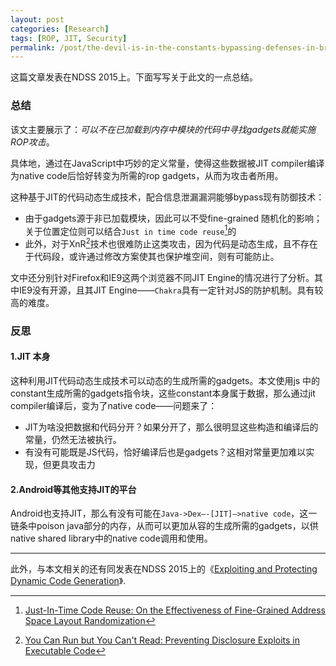 ```yaml
--- 
layout: post  
categories: [Research]
tags: [ROP, JIT, Security]
permalink: /post/the-devil-is-in-the-constants-bypassing-defenses-in-browser-jit-engines
---
```



这篇文章发表在NDSS 2015上。下面写写关于此文的一点总结。

### 总结

该文主要展示了：*可以不在已加载到内存中模块的代码中寻找gadgets就能实施ROP攻击*。

具体地，通过在JavaScript中巧妙的定义常量，使得这些数据被JIT compiler编译为native code后恰好转变为所需的rop gadgets，从而为攻击者所用。

这种基于JIT的代码动态生成技术，配合信息泄漏漏洞能够bypass现有防御技术：

- 由于gadgets源于非已加载模块，因此可以不受fine-grained 随机化的影响；关于位置定位则可以结合`Just in time code reuse`[^JustInTime]的
- 此外，对于XnR[^XnR]技术也很难防止这类攻击，因为代码是动态生成，且不存在于代码段，或许通过修改方案使其也保护堆空间，则有可能防止。


文中还分别针对Firefox和IE9这两个浏览器不同JIT Engine的情况进行了分析。其中IE9没有开源，且其JIT Engine——`Chakra`具有一定针对JS的防护机制。具有较高的难度。

[^XnR]: [You Can Run but You Can't Read: Preventing Disclosure Exploits in Executable Code](http://dl.acm.org/citation.cfm?id=2660378)

[^JustInTime]: [Just-In-Time Code Reuse: On the Effectiveness of Fine-Grained Address Space Layout Randomization](http://ieeexplore.ieee.org/xpls/abs_all.jsp?arnumber=6547134&tag=1)


### 反思

#### 1.JIT 本身

这种利用JIT代码动态生成技术可以动态的生成所需的gadgets。本文使用js 中的constant生成所需的gadgets指令块，这些constant本身属于数据，那么通过jit compiler编译后，变为了native code——问题来了：

- JIT为啥没把数据和代码分开？如果分开了，那么很明显这些构造和编译后的常量，仍然无法被执行。
- 有没有可能既是JS代码，恰好编译后也是gadgets？这相对常量更加难以实现，但更具攻击力

#### 2.Android等其他支持JIT的平台
Android也支持JIT，那么有没有可能在`Java->Dex—-[JIT]—>native code`，这一链条中poison java部分的内存，从而可以更加从容的生成所需的gadgets，以供native shared library中的native code调用和使用。


---

此外，与本文相关的还有同发表在NDSS 2015上的《[Exploiting and Protecting Dynamic Code Generation](http://chao.100871.net/papers/NDSS2015-DCG-CR.pdf)》.


